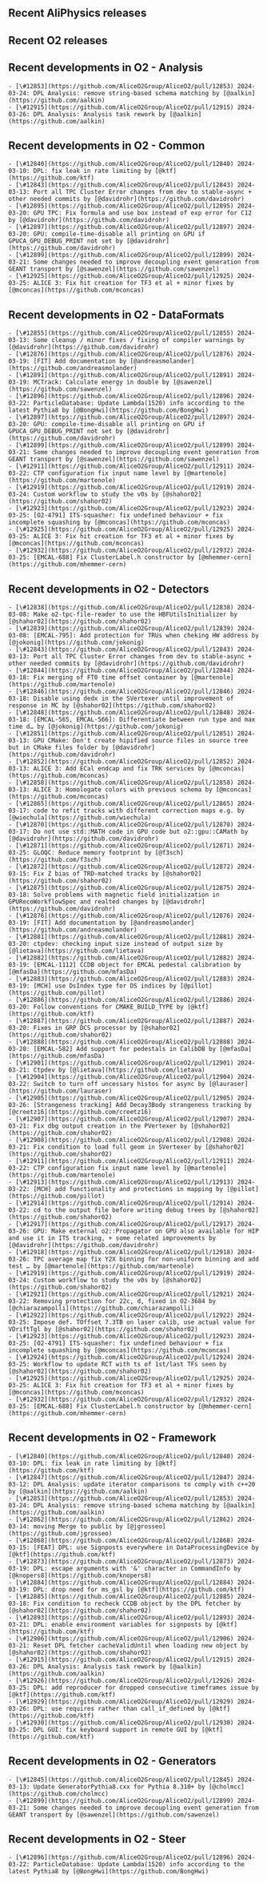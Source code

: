 ## Recent AliPhysics releases
## Recent O2 releases
## Recent developments in O2 - Analysis
	- [\#12853](https://github.com/AliceO2Group/AliceO2/pull/12853) 2024-03-24: DPL Analysis: remove string-based schema matching by [@aalkin](https://github.com/aalkin)
	- [\#12915](https://github.com/AliceO2Group/AliceO2/pull/12915) 2024-03-26: DPL Analysis: Analysis task rework by [@aalkin](https://github.com/aalkin)
## Recent developments in O2 - Common
	- [\#12840](https://github.com/AliceO2Group/AliceO2/pull/12840) 2024-03-10: DPL: fix leak in rate limiting by [@ktf](https://github.com/ktf)
	- [\#12843](https://github.com/AliceO2Group/AliceO2/pull/12843) 2024-03-13: Port all TPC Cluster Error changes from dev to stable-async + other needed commits by [@davidrohr](https://github.com/davidrohr)
	- [\#12895](https://github.com/AliceO2Group/AliceO2/pull/12895) 2024-03-20: GPU TPC: Fix formula and use box instead of exp error for C12 by [@davidrohr](https://github.com/davidrohr)
	- [\#12897](https://github.com/AliceO2Group/AliceO2/pull/12897) 2024-03-20: GPU: compile-time-disable all printing on GPU if GPUCA_GPU_DEBUG_PRINT not set by [@davidrohr](https://github.com/davidrohr)
	- [\#12899](https://github.com/AliceO2Group/AliceO2/pull/12899) 2024-03-21: Some changes needed to improve decoupling event generation from GEANT transport by [@sawenzel](https://github.com/sawenzel)
	- [\#12925](https://github.com/AliceO2Group/AliceO2/pull/12925) 2024-03-25: ALICE 3: Fix hit creation for TF3 et al + minor fixes by [@mconcas](https://github.com/mconcas)
## Recent developments in O2 - DataFormats
	- [\#12855](https://github.com/AliceO2Group/AliceO2/pull/12855) 2024-03-13: Some cleanup / minor fixes / fixing of compiler warnings by [@davidrohr](https://github.com/davidrohr)
	- [\#12876](https://github.com/AliceO2Group/AliceO2/pull/12876) 2024-03-19: [FIT] Add documentation by [@andreasmolander](https://github.com/andreasmolander)
	- [\#12891](https://github.com/AliceO2Group/AliceO2/pull/12891) 2024-03-19: MCTrack: Calculate energy in double by [@sawenzel](https://github.com/sawenzel)
	- [\#12896](https://github.com/AliceO2Group/AliceO2/pull/12896) 2024-03-22: ParticleDatabase: Update Lambda(1520) info according to the latest Pythia8 by [@BongHwi](https://github.com/BongHwi)
	- [\#12897](https://github.com/AliceO2Group/AliceO2/pull/12897) 2024-03-20: GPU: compile-time-disable all printing on GPU if GPUCA_GPU_DEBUG_PRINT not set by [@davidrohr](https://github.com/davidrohr)
	- [\#12899](https://github.com/AliceO2Group/AliceO2/pull/12899) 2024-03-21: Some changes needed to improve decoupling event generation from GEANT transport by [@sawenzel](https://github.com/sawenzel)
	- [\#12911](https://github.com/AliceO2Group/AliceO2/pull/12911) 2024-03-22: CTP configuration fix input name level by [@martenole](https://github.com/martenole)
	- [\#12919](https://github.com/AliceO2Group/AliceO2/pull/12919) 2024-03-24: Custom workflow to study the v0s by [@shahor02](https://github.com/shahor02)
	- [\#12923](https://github.com/AliceO2Group/AliceO2/pull/12923) 2024-03-25: [O2-4791] ITS-squasher: fix undefined behaviour + fix incomplete squashing by [@mconcas](https://github.com/mconcas)
	- [\#12925](https://github.com/AliceO2Group/AliceO2/pull/12925) 2024-03-25: ALICE 3: Fix hit creation for TF3 et al + minor fixes by [@mconcas](https://github.com/mconcas)
	- [\#12932](https://github.com/AliceO2Group/AliceO2/pull/12932) 2024-03-25: [EMCAL-688] Fix ClusterLabel.h constructor by [@mhemmer-cern](https://github.com/mhemmer-cern)
## Recent developments in O2 - Detectors
	- [\#12838](https://github.com/AliceO2Group/AliceO2/pull/12838) 2024-03-08: Make o2-tpc-file-reader to use the HBFUtilsInitializer by [@shahor02](https://github.com/shahor02)
	- [\#12839](https://github.com/AliceO2Group/AliceO2/pull/12839) 2024-03-08: [EMCAL-795]: Add protection for TRUs when cheking HW address by [@jokonig](https://github.com/jokonig)
	- [\#12843](https://github.com/AliceO2Group/AliceO2/pull/12843) 2024-03-13: Port all TPC Cluster Error changes from dev to stable-async + other needed commits by [@davidrohr](https://github.com/davidrohr)
	- [\#12844](https://github.com/AliceO2Group/AliceO2/pull/12844) 2024-03-18: Fix merging of FT0 time offset container by [@martenole](https://github.com/martenole)
	- [\#12846](https://github.com/AliceO2Group/AliceO2/pull/12846) 2024-03-18: Disable using dedx in the SVertexer until improvement of response in MC by [@shahor02](https://github.com/shahor02)
	- [\#12848](https://github.com/AliceO2Group/AliceO2/pull/12848) 2024-03-18: [EMCAL-565, EMCAL-566]: Differentiate between run type and max time d… by [@jokonig](https://github.com/jokonig)
	- [\#12851](https://github.com/AliceO2Group/AliceO2/pull/12851) 2024-03-13: GPU CMake: Don't create hipified source files in source tree but in CMake files folder by [@davidrohr](https://github.com/davidrohr)
	- [\#12852](https://github.com/AliceO2Group/AliceO2/pull/12852) 2024-03-13: ALICE 3: Add ECal endcap and fix TRK services by [@mconcas](https://github.com/mconcas)
	- [\#12858](https://github.com/AliceO2Group/AliceO2/pull/12858) 2024-03-13: ALICE 3: Homologate colors with previous schema by [@mconcas](https://github.com/mconcas)
	- [\#12865](https://github.com/AliceO2Group/AliceO2/pull/12865) 2024-03-17: code to refit tracks with different correction maps e.g. by [@wiechula](https://github.com/wiechula)
	- [\#12870](https://github.com/AliceO2Group/AliceO2/pull/12870) 2024-03-17: Do not use std::MATH code in GPU code but o2::gpu::CAMath by [@davidrohr](https://github.com/davidrohr)
	- [\#12871](https://github.com/AliceO2Group/AliceO2/pull/12871) 2024-03-25: GLOQC: Reduce memory footprint by [@f3sch](https://github.com/f3sch)
	- [\#12872](https://github.com/AliceO2Group/AliceO2/pull/12872) 2024-03-15: Fix Z bias of TRD-matched tracks by [@shahor02](https://github.com/shahor02)
	- [\#12875](https://github.com/AliceO2Group/AliceO2/pull/12875) 2024-03-18: Solve problems with magnetic field initialization in GPURecoWorkflowSpec and realted changes by [@davidrohr](https://github.com/davidrohr)
	- [\#12876](https://github.com/AliceO2Group/AliceO2/pull/12876) 2024-03-19: [FIT] Add documentation by [@andreasmolander](https://github.com/andreasmolander)
	- [\#12881](https://github.com/AliceO2Group/AliceO2/pull/12881) 2024-03-20: ctpdev: checking input size instead of output size by [@lietava](https://github.com/lietava)
	- [\#12882](https://github.com/AliceO2Group/AliceO2/pull/12882) 2024-03-19: [EMCAL-1112] CCDB object for EMCAL pedestal calibration by [@mfasDa](https://github.com/mfasDa)
	- [\#12883](https://github.com/AliceO2Group/AliceO2/pull/12883) 2024-03-19: [MCH] use DsIndex type for DS indices by [@pillot](https://github.com/pillot)
	- [\#12886](https://github.com/AliceO2Group/AliceO2/pull/12886) 2024-03-20: Follow conventions for CMAKE_BUILD_TYPE by [@ktf](https://github.com/ktf)
	- [\#12887](https://github.com/AliceO2Group/AliceO2/pull/12887) 2024-03-20: Fixes in GRP DCS processor by [@shahor02](https://github.com/shahor02)
	- [\#12888](https://github.com/AliceO2Group/AliceO2/pull/12888) 2024-03-20: [EMCAL-582] Add support for pedestals in CalibDB by [@mfasDa](https://github.com/mfasDa)
	- [\#12901](https://github.com/AliceO2Group/AliceO2/pull/12901) 2024-03-21: Ctpdev by [@lietava](https://github.com/lietava)
	- [\#12904](https://github.com/AliceO2Group/AliceO2/pull/12904) 2024-03-22: Switch to turn off uncessary histos for async by [@lauraser](https://github.com/lauraser)
	- [\#12905](https://github.com/AliceO2Group/AliceO2/pull/12905) 2024-03-26: [Strangeness tracking] Add Decay3Body strangeness tracking by [@creetz16](https://github.com/creetz16)
	- [\#12907](https://github.com/AliceO2Group/AliceO2/pull/12907) 2024-03-21: Fix dbg output creation in the PVertexer by [@shahor02](https://github.com/shahor02)
	- [\#12908](https://github.com/AliceO2Group/AliceO2/pull/12908) 2024-03-21: Fix condition to load full geom in SVertexer by [@shahor02](https://github.com/shahor02)
	- [\#12911](https://github.com/AliceO2Group/AliceO2/pull/12911) 2024-03-22: CTP configuration fix input name level by [@martenole](https://github.com/martenole)
	- [\#12913](https://github.com/AliceO2Group/AliceO2/pull/12913) 2024-03-22: [MCH] add functionality and protections in mapping by [@pillot](https://github.com/pillot)
	- [\#12914](https://github.com/AliceO2Group/AliceO2/pull/12914) 2024-03-22: cd to the output file before writing debug trees by [@shahor02](https://github.com/shahor02)
	- [\#12917](https://github.com/AliceO2Group/AliceO2/pull/12917) 2024-03-26: GPU: Make external o2::Propagator on GPU also available for HIP and use it in ITS tracking, + some related improvements by [@davidrohr](https://github.com/davidrohr)
	- [\#12918](https://github.com/AliceO2Group/AliceO2/pull/12918) 2024-03-26: TPC average map fix Y2X binning for non-uniform binning and add test … by [@martenole](https://github.com/martenole)
	- [\#12919](https://github.com/AliceO2Group/AliceO2/pull/12919) 2024-03-24: Custom workflow to study the v0s by [@shahor02](https://github.com/shahor02)
	- [\#12921](https://github.com/AliceO2Group/AliceO2/pull/12921) 2024-03-22: Removing protection for 22c, d, fixed in O2-3684 by [@chiarazampolli](https://github.com/chiarazampolli)
	- [\#12922](https://github.com/AliceO2Group/AliceO2/pull/12922) 2024-03-25: Impose def. TOffset 7.3TB on laser calib, use actual value for VDriftTgl by [@shahor02](https://github.com/shahor02)
	- [\#12923](https://github.com/AliceO2Group/AliceO2/pull/12923) 2024-03-25: [O2-4791] ITS-squasher: fix undefined behaviour + fix incomplete squashing by [@mconcas](https://github.com/mconcas)
	- [\#12924](https://github.com/AliceO2Group/AliceO2/pull/12924) 2024-03-25: Workflow to update RCT with ts of 1st/last TFs seen by [@shahor02](https://github.com/shahor02)
	- [\#12925](https://github.com/AliceO2Group/AliceO2/pull/12925) 2024-03-25: ALICE 3: Fix hit creation for TF3 et al + minor fixes by [@mconcas](https://github.com/mconcas)
	- [\#12932](https://github.com/AliceO2Group/AliceO2/pull/12932) 2024-03-25: [EMCAL-688] Fix ClusterLabel.h constructor by [@mhemmer-cern](https://github.com/mhemmer-cern)
## Recent developments in O2 - Framework
	- [\#12840](https://github.com/AliceO2Group/AliceO2/pull/12840) 2024-03-10: DPL: fix leak in rate limiting by [@ktf](https://github.com/ktf)
	- [\#12847](https://github.com/AliceO2Group/AliceO2/pull/12847) 2024-03-12: DPL Analysis: update iterator comparisons to comply with c++20 by [@aalkin](https://github.com/aalkin)
	- [\#12853](https://github.com/AliceO2Group/AliceO2/pull/12853) 2024-03-24: DPL Analysis: remove string-based schema matching by [@aalkin](https://github.com/aalkin)
	- [\#12862](https://github.com/AliceO2Group/AliceO2/pull/12862) 2024-03-14: moving Merge to public by [@jgrosseo](https://github.com/jgrosseo)
	- [\#12868](https://github.com/AliceO2Group/AliceO2/pull/12868) 2024-03-15: [FEAT] DPL: use Signposts everywhere in DataProcessingDevice by [@ktf](https://github.com/ktf)
	- [\#12873](https://github.com/AliceO2Group/AliceO2/pull/12873) 2024-03-19: DPL: escape arguments with '&' character in CommandInfo by [@knopers8](https://github.com/knopers8)
	- [\#12884](https://github.com/AliceO2Group/AliceO2/pull/12884) 2024-03-19: DPL: drop need for ms_gsl by [@ktf](https://github.com/ktf)
	- [\#12885](https://github.com/AliceO2Group/AliceO2/pull/12885) 2024-03-18: Fix condition to recheck CCDB object by the DPL fetcher by [@shahor02](https://github.com/shahor02)
	- [\#12893](https://github.com/AliceO2Group/AliceO2/pull/12893) 2024-03-21: DPL: enable environment variables for signposts by [@ktf](https://github.com/ktf)
	- [\#12906](https://github.com/AliceO2Group/AliceO2/pull/12906) 2024-03-21: Reset DPL fetcher cacheValidUntil when loading new object by [@shahor02](https://github.com/shahor02)
	- [\#12915](https://github.com/AliceO2Group/AliceO2/pull/12915) 2024-03-26: DPL Analysis: Analysis task rework by [@aalkin](https://github.com/aalkin)
	- [\#12926](https://github.com/AliceO2Group/AliceO2/pull/12926) 2024-03-25: DPL: add reproducer for dropped consecutive timeframes issue by [@ktf](https://github.com/ktf)
	- [\#12929](https://github.com/AliceO2Group/AliceO2/pull/12929) 2024-03-26: DPL: use requires rather than call_if_defined by [@ktf](https://github.com/ktf)
	- [\#12930](https://github.com/AliceO2Group/AliceO2/pull/12930) 2024-03-25: DPL GUI: fix keyboard support in remote GUI by [@ktf](https://github.com/ktf)
## Recent developments in O2 - Generators
	- [\#12845](https://github.com/AliceO2Group/AliceO2/pull/12845) 2024-03-13: Update GeneratorPythia8.cxx for Pythia 8.310+ by [@cholmcc](https://github.com/cholmcc)
	- [\#12899](https://github.com/AliceO2Group/AliceO2/pull/12899) 2024-03-21: Some changes needed to improve decoupling event generation from GEANT transport by [@sawenzel](https://github.com/sawenzel)
## Recent developments in O2 - Steer
	- [\#12896](https://github.com/AliceO2Group/AliceO2/pull/12896) 2024-03-22: ParticleDatabase: Update Lambda(1520) info according to the latest Pythia8 by [@BongHwi](https://github.com/BongHwi)
